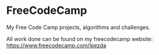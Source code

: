 # FreeCodeCamp
My Free Code Camp projects, algorithms and challenges.

All work done can be found on my freecodecamp website: https://www.freecodecamp.com/lpezda

